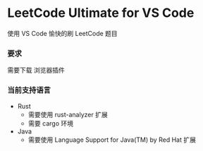 # LeetCode Ultimate for VS Code

使用 VS Code 愉快的刷 LeetCode 题目

### 要求

需要下载 浏览器插件

### 当前支持语言

- Rust
  - 需要使用 rust-analyzer 扩展
  - 需要 cargo 环境
- Java
  - 需要使用 Language Support for Java(TM) by Red Hat 扩展